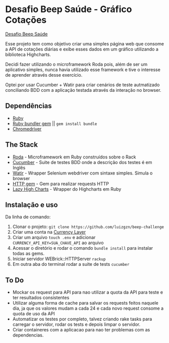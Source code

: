 Desafio Beep Saúde - Gráfico Cotações
==================================

[Desafio Beep Saúde](https://beep-saude-challenge.herokuapp.com/)

Esse projeto tem como objetivo criar uma simples página web que consome a API de cotações diárias e exibe esses dados em um gráfico utilizando a biblioteca Highcharts.

Decidi fazer utilizando o microframework Roda pois, além de ser um aplicativo simples, nunca havia utilizado esse framework e tive o interesse de aprender através desse exercício.

Optei por usar Cucumber + Watir para criar cenários de teste autmatizado conciliando BDD com a aplicação testada através da interação no browser.

Dependências
------------
- [Ruby](https://www.ruby-lang.org/en/documentation/installation/)
- [Ruby bundler gem](http://bundler.io/) || `gem install bundle`
- [Chromedriver](http://chromedriver.storage.googleapis.com/index.html)

The Stack
---------

- [Roda](https://roda.jeremyevans.net/) - Microframework em Ruby construídos sobre o Rack
- [Cucumber](https://cucumber.io/) - Suite de testes BDD onde a descrição dos testes é em Inglês
- [Watir](http://watir.com/) - Wrapper Selenium webdriver com sintaxe simples. Simula o browser
- [HTTP gem](https://github.com/httprb/http) - Gem para realizar requests HTTP
- [Lazy High Charts](https://github.com/michelson/lazy_high_charts) - Wrapper do Highcharts em Ruby

Instalação e uso
--------------------
Da linha de comando:

1. Clonar o projeto: `git clone https://github.com/luizgzn/beep-challenge`
2. Criar uma conta na [Currency Layer](https://currencylayer.com/)
3. Criar um arquivo `touch .env` e adicionar `CURRENCY_API_KEY=SUA_CHAVE_API` ao arquivo
4. Acessar o diretório e rodar o comando `bundle install` para instalar todas as gems.
5. Iniciar servidor WEBrick::HTTPServer `rackup`
6. Em outra aba do terminal rodar a suite de tests `cucumber`

To Do
--------------------------
- Mockar os request para API para nao utilizar a quota da API para teste e ter resultados consistentes
- Utilizar alguma forma de cache para salvar os requests feitos naquele dia, ja que os valores mudam a cada 24 e cada novo request consome a quota de uso da API
- Automatizar os testes por completo, talvez criando rake tasks para carregar o servidor, rodar os tests e depois limpar o servidor.
- Criar containeres com a aplicacao para nao ter problemas com as dependencias.
